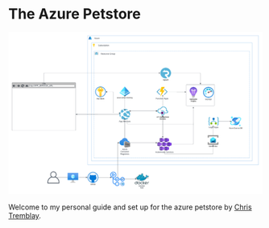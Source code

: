 <!-- @format -->

# The Azure Petstore

![alt](images/Azure%20Petstore.png)

Welcome to my personal guide and set up for the azure petstore by [Chris Tremblay](https://chtrembl.github.io/azure-cloud/petstore/).
